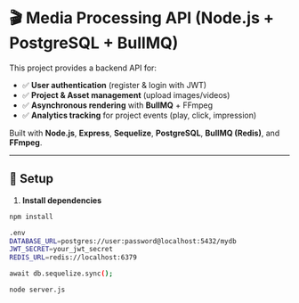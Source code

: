 # 🎬 Media Processing API (Node.js + PostgreSQL + BullMQ)

This project provides a backend API for:

- ✅ **User authentication** (register & login with JWT)  
- ✅ **Project & Asset management** (upload images/videos)  
- ✅ **Asynchronous rendering** with **BullMQ** + FFmpeg  
- ✅ **Analytics tracking** for project events (play, click, impression)  

Built with **Node.js**, **Express**, **Sequelize**, **PostgreSQL**, **BullMQ (Redis)**, and **FFmpeg**.  

---

## 🚀 Setup

1. **Install dependencies**
```bash
npm install

.env 
DATABASE_URL=postgres://user:password@localhost:5432/mydb
JWT_SECRET=your_jwt_secret
REDIS_URL=redis://localhost:6379

await db.sequelize.sync();

node server.js


